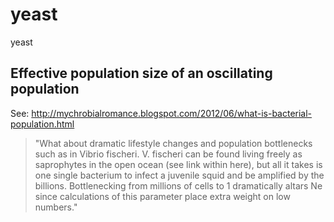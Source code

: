 yeast
=====

yeast


## Effective population size of an oscillating population
See: http://mychrobialromance.blogspot.com/2012/06/what-is-bacterial-population.html
>"What about dramatic lifestyle changes and population bottlenecks such as in Vibrio fischeri. V. fischeri can be found living freely as saprophytes in the open ocean (see link within here), but all it takes is one single bacterium to infect a juvenile squid and be amplified by the billions. Bottlenecking from millions of cells to 1 dramatically altars Ne since calculations of this parameter place extra weight on low numbers."
